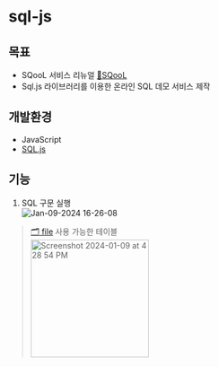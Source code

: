 # sql-js
## 목표
- SQooL 서비스 리뉴얼 [📍SQooL](https://sqlschool.co.kr)
- Sql.js 라이브러리를 이용한 온라인 SQL 데모 서비스 제작


## 개발환경
- JavaScript
- [SQL.js](https://sql.js.org/#/)

## 기능
1. SQL 구문 실행  
![Jan-09-2024 16-26-08](https://github.com/weniv/sql-js/assets/96777064/ec56fd03-f590-436e-95ea-8ef0c50584f8)

> [🗂️ file](./src/data)  사용 가능한 테이블  
> <img width="210" alt="Screenshot 2024-01-09 at 4 28 54 PM" src="https://github.com/weniv/sql-js/assets/96777064/e9374fbf-98c6-48f2-a646-2210676262b3">

